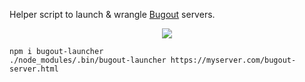 Helper script to launch & wrangle [Bugout](https://github.com/chr15m/bugout) servers.

<p align="center">
    <img src="https://cdn.rawgit.com/chr15m/bugout-launcher/master/bugout-launcher-screencast.svg"/>
</p>

```
npm i bugout-launcher
./node_modules/.bin/bugout-launcher https://myserver.com/bugout-server.html
```
